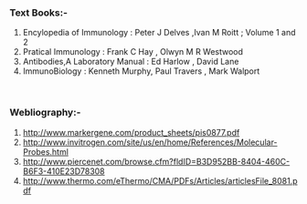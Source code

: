### Text Books:-
 


1. Encylopedia of Immunology : Peter J Delves ,Ivan M Roitt ; Volume 1 and 2 
2. Pratical Immunology : Frank C Hay , Olwyn M R Westwood
3. Antibodies,A Laboratory Manual : Ed Harlow , David Lane 
4. ImmunoBiology : Kenneth Murphy, Paul Travers , Mark Walport
 
&nbsp;

### Webliography:-



1. http://www.markergene.com/product_sheets/pis0877.pdf
2. http://www.invitrogen.com/site/us/en/home/References/Molecular-Probes.html
3. http://www.piercenet.com/browse.cfm?fldID=B3D952BB-8404-460C-B6F3-410E23D78308
4. http://www.thermo.com/eThermo/CMA/PDFs/Articles/articlesFile_8081.pdf
